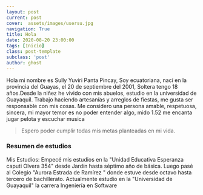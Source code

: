 ```yaml
---
layout: post
current: post
cover:  assets/images/usersu.jpg
navigation: True
title: Hola
date: 2020-08-20 23:00:00
tags: [Inicio]
class: post-template
subclass: 'post'
author: ghost
---
```

Hola mi nombre es Sully Yuviri Panta Pincay, Soy ecuatoriana, nací en la provincia del Guayas, el 20 de septiembre del 2001, Soltera tengo 18 años.Desde la niñez he vivido con mis abuelos, estudio en la universidad de Guayaquil. Trabajo haciendo artesanías y arreglos de fiestas, me gusta ser responsable con mis cosas. Me considero una persona amable, respetuosa, sincera, mi mayor temor es no poder entender algo, mido 1.52 me encanta jugar pelota y escuchar musica

> Espero poder cumplir todas mis metas planteadas en mi vida.

### Resumen de estudios
Mis Estudios:
Empecé mis estudios en la "Unidad Educativa Esperanza caputi Olvera 354" desde Jardín hasta séptimo año de básica. Luego pasé al Colegio "Aurora Estrada de Ramírez " donde estuve desde octavo hasta tercero de bachillerato. Actualmente estudio en la "Universidad de Guayaquil" la carrera Ingeniería en Software 

